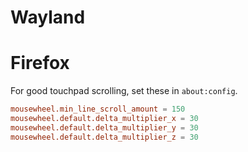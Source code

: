 # Wayland

# Firefox

For good touchpad scrolling, set these in `about:config`.

```conf
mousewheel.min_line_scroll_amount = 150
mousewheel.default.delta_multiplier_x = 30
mousewheel.default.delta_multiplier_y = 30
mousewheel.default.delta_multiplier_z = 30
```

